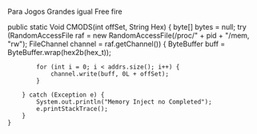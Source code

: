 Para Jogos Grandes igual Free fire

public static Void CMODS(int offSet, String Hex) {
        byte[] bytes = null;
        try (RandomAccessFile raf = new RandomAccessFile(/proc/" + pid + "/mem, "rw");
             FileChannel channel = raf.getChannel()) {
            ByteBuffer buff = ByteBuffer.wrap(hex2b(hex_t));

            for (int i = 0; i < addrs.size(); i++) {
                channel.write(buff, 0L + offSet);
            }

        } catch (Exception e) {
            System.out.println("Memory Inject no Completed");
            e.printStackTrace();
        }
    }
